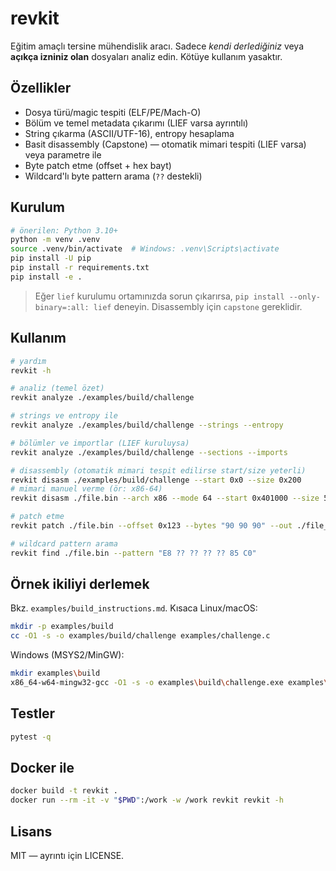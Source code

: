 # revkit

Eğitim amaçlı tersine mühendislik aracı. Sadece *kendi derlediğiniz* veya **açıkça izniniz olan** dosyaları analiz edin. Kötüye kullanım yasaktır.

## Özellikler
- Dosya türü/magic tespiti (ELF/PE/Mach-O)
- Bölüm ve temel metadata çıkarımı (LIEF varsa ayrıntılı)
- String çıkarma (ASCII/UTF-16), entropy hesaplama
- Basit disassembly (Capstone) — otomatik mimari tespiti (LIEF varsa) veya parametre ile
- Byte patch etme (offset + hex bayt)
- Wildcard'lı byte pattern arama (`??` destekli)

## Kurulum
```bash
# önerilen: Python 3.10+
python -m venv .venv
source .venv/bin/activate  # Windows: .venv\Scripts\activate
pip install -U pip
pip install -r requirements.txt
pip install -e .
```
> Eğer `lief` kurulumu ortamınızda sorun çıkarırsa, `pip install --only-binary=:all: lief` deneyin. Disassembly için `capstone` gereklidir.

## Kullanım
```bash
# yardım
revkit -h

# analiz (temel özet)
revkit analyze ./examples/build/challenge

# strings ve entropy ile
revkit analyze ./examples/build/challenge --strings --entropy

# bölümler ve importlar (LIEF kuruluysa)
revkit analyze ./examples/build/challenge --sections --imports

# disassembly (otomatik mimari tespit edilirse start/size yeterli)
revkit disasm ./examples/build/challenge --start 0x0 --size 0x200
# mimari manuel verme (ör: x86-64)
revkit disasm ./file.bin --arch x86 --mode 64 --start 0x401000 --size 512

# patch etme
revkit patch ./file.bin --offset 0x123 --bytes "90 90 90" --out ./file_patched.bin

# wildcard pattern arama
revkit find ./file.bin --pattern "E8 ?? ?? ?? ?? 85 C0"
```

## Örnek ikiliyi derlemek
Bkz. `examples/build_instructions.md`. Kısaca Linux/macOS:
```bash
mkdir -p examples/build
cc -O1 -s -o examples/build/challenge examples/challenge.c
```
Windows (MSYS2/MinGW):
```bash
mkdir examples\build
x86_64-w64-mingw32-gcc -O1 -s -o examples\build\challenge.exe examples\challenge.c
```

## Testler
```bash
pytest -q
```

## Docker ile
```bash
docker build -t revkit .
docker run --rm -it -v "$PWD":/work -w /work revkit revkit -h
```

## Lisans
MIT — ayrıntı için LICENSE.

